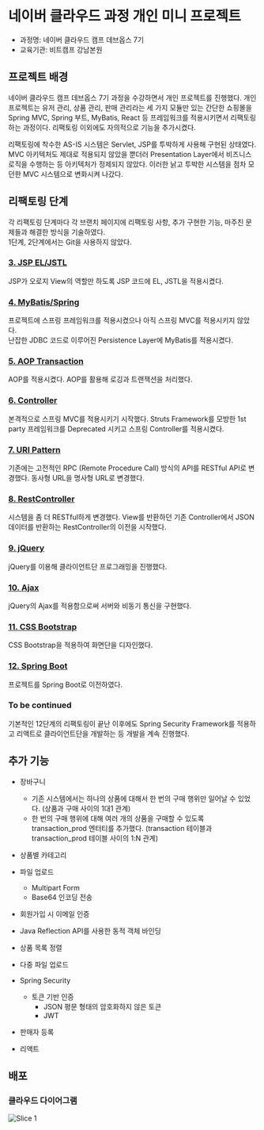 # 네이버 클라우드 과정 개인 미니 프로젝트
- 과정명: 네이버 클라우드 캠프 데브옵스 7기
- 교육기관: 비트캠프 강남본원

## 프로젝트 배경
<p>네이버 클라우드 캠프 데브옵스 7기 과정을 수강하면서 개인 프로젝트를 진행했다. 개인 프로젝트는 유저 관리, 상품 관리, 판매 관리라는 세 가지 모듈만 있는 간단한 쇼핑몰을 Spring MVC, Spring 부트, MyBatis, React 등 프레임워크를 적용시키면서 리팩토링 하는 과정이다. 리팩토링 이외에도 자의적으로 기능을 추가시켰다.</p>
<p>리팩토링에 착수한 AS-IS 시스템은 Servlet, JSP를 투박하게 사용해 구현된 상태였다. MVC 아키텍처도 제대로 적용되지 않았을 뿐더러 Presentation Layer에서 비즈니스 로직을 수행하는 등 아키텍처가 정제되지 않았다. 이러한 낡고 투박한 시스템을 점차 모던한 MVC 시스템으로 변화시켜 나갔다.</p>

## 리팩토링 단계
각 리팩토링 단계마다 각 브랜치 페이지에 리팩토링 사항, 추가 구현한 기능, 마주친 문제들과 해결한 방식을 기술하였다.<br>
1단계, 2단계에서는 Git을 사용하지 않았다.

### [3. JSP EL/JSTL](https://github.com/ncamp-miniproject/ncamp-miniproject-backend/tree/3_jspel_jstl)
JSP가 오로지 View의 역할만 하도록 JSP 코드에 EL, JSTL을 적용시켰다.

### [4. MyBatis/Spring](https://github.com/ncamp-miniproject/ncamp-miniproject-backend/tree/4_mybatis_spring)
프로젝트에 스프링 프레임워크를 적용시켰으나 아직 스프링 MVC를 적용시키지 않았다.<br>
난잡한 JDBC 코드로 이루어진 Persistence Layer에 MyBatis를 적용시켰다.

### [5. AOP Transaction](https://github.com/ncamp-miniproject/ncamp-miniproject-backend/tree/5_aop_transaction)
AOP를 적용시켰다. AOP를 활용해 로깅과 트랜잭션을 처리했다.

### [6. Controller](https://github.com/ncamp-miniproject/ncamp-miniproject-backend/tree/6_controller)
본격적으로 스프링 MVC를 적용시키기 시작했다. Struts Framework를 모방한 1st party 프레임워크를 Deprecated 시키고 스프링 Controller를 적용시켰다.

### [7. URI Pattern](https://github.com/ncamp-miniproject/ncamp-miniproject-backend/tree/7_uri_pattern)
기존에는 고전적인 RPC (Remote Procedure Call) 방식의 API를 RESTful API로 변경했다.
동사형 URL을 명사형 URL로 변경했다.

### [8. RestController](https://github.com/ncamp-miniproject/ncamp-miniproject-backend/tree/8_rest_controller)
시스템을 좀 더 RESTful하게 변경했다. View를 반환하던 기존 Controller에서 JSON 데이터를 반환하는 RestController의 이전을 시작했다.

### [9. jQuery](https://github.com/ncamp-miniproject/ncamp-miniproject-backend/tree/9_jQuery)
jQuery를 이용해 클라이언트단 프로그래밍을 진행했다.

### [10. Ajax](https://github.com/ncamp-miniproject/ncamp-miniproject-backend/tree/10_ajax)
jQuery의 Ajax를 적용함으로써 서버와 비동기 통신을 구현했다.

### [11. CSS Bootstrap](https://github.com/ncamp-miniproject/ncamp-miniproject-backend/tree/11_css_bootstrap)
CSS Bootstrap을 적용하여 화면단을 디자인했다.

### [12. Spring Boot](https://github.com/ncamp-miniproject/ncamp-miniproject-backend/tree/12_spring_boot)
프로젝트를 Spring Boot로 이전하였다.

### To be continued
기본적인 12단계의 리팩토링이 끝난 이후에도 Spring Security Framework를 적용하고 리액트로 클라이언트단을 개발하는 등 개발을 계속 진행했다.

## 추가 기능
- 장바구니
  - 기존 시스템에서는 하나의 상품에 대해서 한 번의 구매 행위만 일어날 수 있었다. (상품과 구매 사이의 1대1 관계)
  - 한 번의 구매 행위에 대해 여러 개의 상품을 구매할 수 있도록 transaction_prod 엔터티를 추가했다. (transaction 테이블과 transaction_prod 테이블 사이의 1:N 관계)
- 상품별 카테고리
- 파일 업로드

  - Multipart Form
  - Base64 인코딩 전송
- 회원가입 시 이메일 인증
- Java Reflection API를 사용한 동적 객체 바인딩
- 상품 목록 정렬
- 다중 파일 업로드
- Spring Security
  - 토큰 기반 인증
    - JSON 평문 형태의 암호화하지 않은 토큰
    - JWT
- 판매자 등록
- 리액트

## 배포
### 클라우드 다이어그램
![Slice 1](https://github.com/ncamp-miniproject/.github/assets/60085941/79d70213-13fc-4a64-8ba4-1b804db8c00c)
